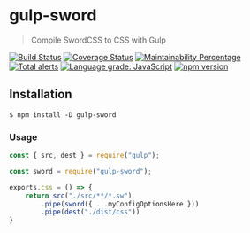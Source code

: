 # gulp-sword

> Compile SwordCSS to CSS with Gulp

[![Build Status](https://img.shields.io/travis/swordcss/gulp-sword)](https://travis-ci.org/swordcss/gulp-sword)
[![Coverage Status](https://img.shields.io/coveralls/github/swordcss/gulp-sword)](https://coveralls.io/github/swordcss/gulp-sword?branch=master)
[![Maintainability Percentage](https://img.shields.io/codeclimate/maintainability-percentage/swordcss/gulp-sword)](https://codeclimate.com/github/swordcss/gulp-sword)
[![Total alerts](https://img.shields.io/lgtm/alerts/g/swordcss/gulp-sword.svg?logo=lgtm&logoWidth=18)](https://lgtm.com/projects/g/swordcss/gulp-sword/alerts/)
[![Language grade: JavaScript](https://img.shields.io/lgtm/grade/javascript/g/swordcss/gulp-sword.svg?logo=lgtm&logoWidth=18)](https://lgtm.com/projects/g/swordcss/gulp-sword/context:javascript)
[![npm version](https://img.shields.io/npm/v/gulp-sword)](https://npmjs.org/package/gulp-sword)

## Installation

```
$ npm install -D gulp-sword
```

### Usage

```javascript
const { src, dest } = require("gulp");

const sword = require("gulp-sword");

exports.css = () => {
    return src("./src/**/*.sw")
        .pipe(sword({ ...myConfigOptionsHere }))
        .pipe(dest("./dist/css"))
}
```